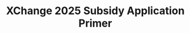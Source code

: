 ---
title: XChange 2025 Subsidy Application Primer
redirect_to: https://drive.google.com/file/d/1hJUJ49dhxUy035tUDZoqkyM-1e616_GA/view?usp=share_link
redirect_from: 
  - /XC25SubsidyAppPrimer
  - /xc25subsidyappprimer
---